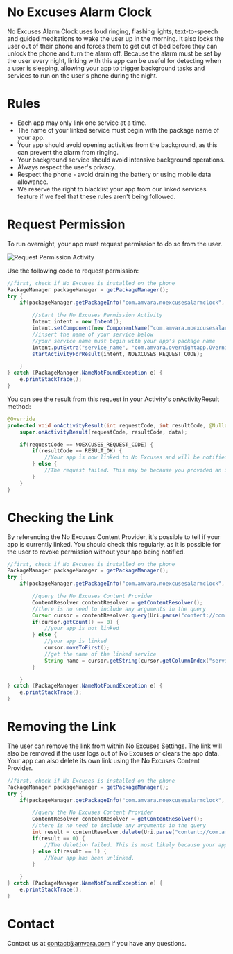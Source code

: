 # No Excuses Alarm Clock
No Excuses Alarm Clock uses loud ringing, flashing lights, text-to-speech and guided meditations to wake the user up in the morning. It also locks the user out of their phone and forces them to get out of bed before they can unlock the phone and turn the alarm off. Because the alarm must be set by the user every night, linking with this app can be useful for detecting when a user is sleeping, allowing your app to trigger background tasks and services to run on the user's phone during the night.
# Rules
* Each app may only link one service at a time.
* The name of your linked service must begin with the package name of your app.
* Your app should avoid opening activities from the background, as this can prevent the alarm from ringing.
* Your background service should avoid intensive background operations.
* Always respect the user's privacy.
* Respect the phone - avoid draining the battery or using mobile data allowance.
* We reserve the right to blacklist your app from our linked services feature if we feel that these rules aren't being followed.
# Request Permission
To run overnight, your app must request permission to do so from the user.

![Request Permission Activity](https://.png "The user will be asked for permission for your app to run overnight.")

Use the following code to request permission:
```java
//first, check if No Excuses is installed on the phone
PackageManager packageManager = getPackageManager();
try {
    if(packageManager.getPackageInfo("com.amvara.noexcusesalarmclock", 0) != null) {

        //start the No Excuses Permission Activity
        Intent intent = new Intent();
        intent.setComponent(new ComponentName("com.amvara.noexcusesalarmclock", "com.amvara.noexcusesalarmclock.LinkServicePermissionActivity"));
        //insert the name of your service below
        //your service name must begin with your app's package name
        intent.putExtra("service_name", "com.amvara.overnightapp.OvernightService");
        startActivityForResult(intent, NOEXCUSES_REQUEST_CODE);

    }
} catch (PackageManager.NameNotFoundException e) {
    e.printStackTrace();
}
```
You can see the result from this request in your Activity's onActivityResult method:
```java
@Override
protected void onActivityResult(int requestCode, int resultCode, @Nullable Intent data) {
    super.onActivityResult(requestCode, resultCode, data);

    if(requestCode == NOEXCUSES_REQUEST_CODE) {
        if(resultCode == RESULT_OK) {
            //Your app is now linked to No Excuses and will be notified of alarm events.
        } else {
            //The request failed. This may be because you provided an invalid service name or because the user declined the request.
        }
    }
}
```
# Checking the Link
By referencing the No Excuses Content Provider, it's possible to tell if your app is currently linked. You should check this regularly, as it is possible for the user to revoke permission without your app being notified.
```java
//first, check if No Excuses is installed on the phone
PackageManager packageManager = getPackageManager();
try {
    if(packageManager.getPackageInfo("com.amvara.noexcusesalarmclock", 0) != null) {

        //query the No Excuses Content Provider
        ContentResolver contentResolver = getContentResolver();
        //there is no need to include any arguments in the query
        Cursor cursor = contentResolver.query(Uri.parse("content://com.amvara.noexcusesalarmclock.LinkedServicesProvider"), null, null, null, null);
        if(cursor.getCount() == 0) {
            //your app is not linked
        } else {
            //your app is linked
            cursor.moveToFirst();
            //get the name of the linked service
            String name = cursor.getString(cursor.getColumnIndex("serviceName"));
        }

    }
} catch (PackageManager.NameNotFoundException e) {
    e.printStackTrace();
}
```
# Removing the Link
The user can remove the link from within No Excuses Settings. The link will also be removed if the user logs out of No Excuses or clears the app data. Your app can also delete its own link using the No Excuses Content Provider.
```java
//first, check if No Excuses is installed on the phone
PackageManager packageManager = getPackageManager();
try {
    if(packageManager.getPackageInfo("com.amvara.noexcusesalarmclock", 0) != null) {

        //query the No Excuses Content Provider
        ContentResolver contentResolver = getContentResolver();
        //there is no need to include any arguments in the query
        int result = contentResolver.delete(Uri.parse("content://com.amvara.noexcusesalarmclock.LinkedServicesProvider"), null, null);
        if(result == 0) {
            //The deletion failed. This is most likely because your app wasn't linked in the first place. 
        } else if(result == 1) {
            //Your app has been unlinked.
        }

    }
} catch (PackageManager.NameNotFoundException e) {
    e.printStackTrace();
}
```
# Contact
Contact us at contact@amvara.com if you have any questions.
